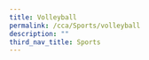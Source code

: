 ```yaml
---
title: Volleyball
permalink: /cca/Sports/volleyball
description: ""
third_nav_title: Sports
---
```

